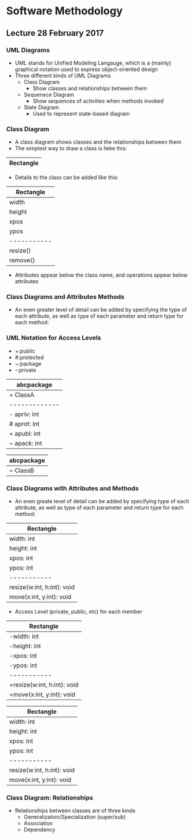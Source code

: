 # Software Methodology
## Lecture 28 February 2017

### UML Diagrams
* UML stands for Unified Modeling Langauge, which is a (mainly) graphical notation used to express object-oriented design
* Three different kinds of UML Diagrams
  * Class Diagram
    * Show classes and relationships between them
  * Sequenece Diagram
    * Show sequences of activities when methods invoked
  * State Diagram
    * Used to represent state-based diagram

### Class Diagram
* A class diagram shows classes and the relationships between them
* The simplest way to draw a class is lieke this: 

| Rectangle |
|-----------|

* Details to the class can be added like this:

| Rectangle |
|-----------|
| width     |
| height    |
| xpos      |
| ypos      |
|-----------|
| resize()  |
| remove()  |

* Attributes appear below the class name, and operations appear below attributes


### Class Diagrams and Attributes Methods
* An even greater level of detail can be added by specifying the type of each attribute, as well as type of each parameter and return type for each method:


### UML Notation for Access Levels

* +:public
* #:protected
* ~:package
* -:private


|  abcpackage |
|-------------|
| + ClassA    |
|-------------|
| - apriv: int|
| # aprot: int|
| + apubl: int|
| ~ apack: int|

| abcpackage |
|------------|
| ~ ClassB   |

### Class Diagrams with Attributes and Methods
* An even greate level of detail can be added by specifying type of each attribute, as well as type of each parameter and return type for each method:

| Rectangle |
|-----------|
| width: int|
|height: int|
|xpos: int  |
|ypos: int  |
|-----------|
|resize(w:int, h:int): void|
|move(x:int, y:int): void|

* Access Level (private, public, etc) for each member

| Rectangle |
|-----------|
|-width: int|
|-height: int|
|-xpos: int  |
|-ypos: int  |
|-----------|
|+resize(w:int, h:int): void|
|+move(x:int, y:int): void|


| Rectangle |
|-----------|
| width: int|
|height: int|
|xpos: int  |
|ypos: int  |
|-----------|
|resize(w:int, h:int): void|
|move(x:int, y:int): void|

### Class Diagram: Relationships
* Relationships between classes are of three kinds
  * Generalization/Specialization (super/sub) 
  * Association
  * Dependency
  
  


